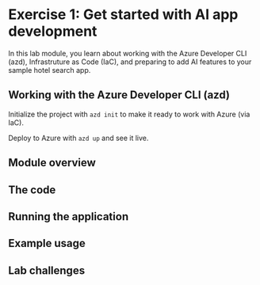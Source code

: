 # Exercise 1: Get started with AI app development

In this lab module, you learn about working with the Azure Developer CLI (azd), Infrastruture as Code (IaC), and preparing to add AI features to your sample hotel search app.

## Working with the Azure Developer CLI (azd)

Initialize the project with `azd init` to make it ready to work with Azure (via IaC).  

Deploy to Azure with `azd up` and see it live.

## Module overview

## The code

## Running the application

## Example usage

## Lab challenges
